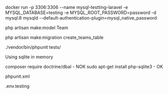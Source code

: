 
docker run -p 3306:3306 --name mysql-testting-laravel -e MYSQL_DATABASE=testing -e MYSQL_ROOT_PASSWORD=password -d mysql:8 mysqld --default-authentication-plugin=mysql_native_password

php artisan make:model Team 

php artisan make:migration create_teams_table 


./vendor/bin/phpunit tests/


Using sqlite in memory

composer require doctrine/dbal - NOK
sudo apt-get install php-sqlite3 - OK

phpunit.xml

<server name="DB_CONNECTION" value="sqlite"/>
<server name="DB_DATABASE" value=":memory:"/>

.env.testing

